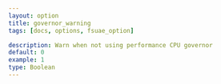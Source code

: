 ```yaml
---
layout: option
title: governor_warning
tags: [docs, options, fsuae_option]

description: Warn when not using performance CPU governor
default: 0
example: 1
type: Boolean
---
```

